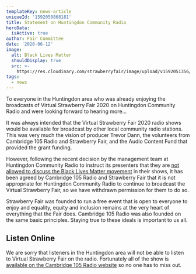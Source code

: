 ```yaml
---
templateKey: news-article
uniqueId: '1592050868181'
title: Statement on Huntingdon Community Radio
heroData:
  isActive: true
author: Fair Committee
date: '2020-06-12'
image:
  alt: Black Lives Matter
  shouldDisplay: true
  src: >-
    https://res.cloudinary.com/strawberryfair/image/upload/v1592051356/News/Black-Lives-Matter_ilkjzf.jpg
tags:
  - news
---
```

To everyone in the Huntingdon area who was already enjoying the broadcasts of Virtual Strawberry Fair 2020 on Huntingdon Community Radio and were looking forward to hearing more...

It was always intended that the Virtual Strawberry Fair 2020 radio shows would be available for broadcast by other local community radio stations. This was very much the vision of producer Trevor Dann, the volunteers from Cambridge 105 Radio and Strawberry Fair, and the Audio Content Fund that provided the grant funding. 

However, following the recent decision by the management team at Huntingdon Community Radio to instruct its presenters that they are [not allowed to discuss the Black Lives Matter movement](https://www.cambridge-news.co.uk/news/local-news/volunteers-resign-cambs-radio-station-18402506) in their shows, it has been agreed by Cambridge 105 Radio and Strawberry Fair that it is not appropriate for Huntingdon Community Radio to continue to broadcast the Virtual Strawberry Fair, so we have withdrawn permission for them to do so. 

Strawberry Fair was founded to run a free event that is open to everyone to enjoy and equality, equity and inclusion remains at the very heart of everything that the Fair does. Cambridge 105 Radio was also founded on the same basic principles. Staying true to these ideals is important to us all.

## Listen Online

We are sorry that listeners in the Huntingdon area will not be able to listen to Virtual Strawberry Fair on the radio. Fortunately all of the show is [available on the Cambridge 105 Radio website](https://cambridge105.co.uk/strawberry-fair-06-06-2020/) so no one has to miss out.
